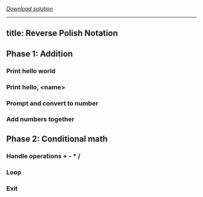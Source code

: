 _[Download solution](solution.py)_

---
title: Reverse Polish Notation
---

## Phase 1: Addition

### Print hello world

### Print hello, \<name\>

### Prompt and convert to number

### Add numbers together

## Phase 2: Conditional math

### Handle operations + - * /

### Loop

### Exit

